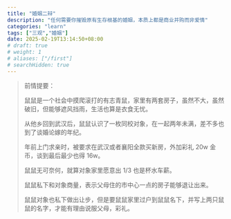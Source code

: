 ```yaml
---
title: "婚姻二辩"
description: "任何需要你摧毁原有生存根基的婚姻，本质上都是商业并购而非爱情"
categories: "learn"
tags: ["三观","婚姻"]
date: 2025-02-19T13:14:50+08:00
# draft: true
# weight: 1
# aliases: ["/first"]
# searchHidden: true
---
```


> 前情提要：
>
> 鼠鼠是一个社会中摸爬滚打的有志青鼠，家里有两套房子，虽然不大，虽然破旧，但能够遮风挡雨，生活也算是衣食无忧。
>
> 从他乡回到武汉后，鼠鼠认识了一枚同校对象，在一起两年未满，差不多也到了谈婚论嫁的年纪。
>
> 年前上门求亲时，被要求在武汉或者襄阳全款买新房，外加彩礼 20w 金币，谈到最后最少也得 16w。
>
> 鼠鼠无可奈何，就算对象家里愿意出 1/3 也是杯水车薪。
>
> 鼠鼠私下和对象商量，表示父母住的市中心一点的房子能够退让出来。
>
> 鼠鼠对象也私下做出让步，但是要鼠鼠家里过户到鼠鼠名下，并写上两只鼠鼠的名字，才能有理由说服父母，彩礼。

